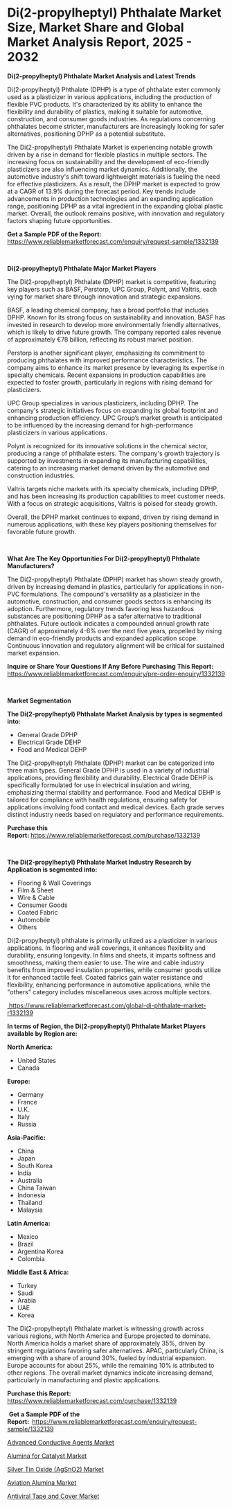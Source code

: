 <p><h1>Di(2-propylheptyl) Phthalate Market Size, Market Share and Global Market Analysis Report, 2025 - 2032</h1></p><p><strong>Di(2-propylheptyl) Phthalate Market Analysis and Latest Trends</strong></p>
<p><p>Di(2-propylheptyl) Phthalate (DPHP) is a type of phthalate ester commonly used as a plasticizer in various applications, including the production of flexible PVC products. It's characterized by its ability to enhance the flexibility and durability of plastics, making it suitable for automotive, construction, and consumer goods industries. As regulations concerning phthalates become stricter, manufacturers are increasingly looking for safer alternatives, positioning DPHP as a potential substitute.</p><p>The Di(2-propylheptyl) Phthalate Market is experiencing notable growth driven by a rise in demand for flexible plastics in multiple sectors. The increasing focus on sustainability and the development of eco-friendly plasticizers are also influencing market dynamics. Additionally, the automotive industry's shift toward lightweight materials is fueling the need for effective plasticizers. As a result, the DPHP market is expected to grow at a CAGR of 13.9% during the forecast period. Key trends include advancements in production technologies and an expanding application range, positioning DPHP as a vital ingredient in the expanding global plastic market. Overall, the outlook remains positive, with innovation and regulatory factors shaping future opportunities.</p></p>
<p><strong>Get a Sample PDF of the Report:&nbsp;</strong> <a href="https://www.reliablemarketforecast.com/enquiry/request-sample/1332139?utm_campaign=1134&utm_medium=2&utm_source=Github&utm_content=ia&utm_term=03042025&utm_id=di2-propylheptyl-phthalate">https://www.reliablemarketforecast.com/enquiry/request-sample/1332139</a></p>
<p>&nbsp;</p>
<p><strong>Di(2-propylheptyl) Phthalate Major Market Players</strong></p>
<p><p>The Di(2-propylheptyl) Phthalate (DPHP) market is competitive, featuring key players such as BASF, Perstorp, UPC Group, Polynt, and Valtris, each vying for market share through innovation and strategic expansions.</p><p>BASF, a leading chemical company, has a broad portfolio that includes DPHP. Known for its strong focus on sustainability and innovation, BASF has invested in research to develop more environmentally friendly alternatives, which is likely to drive future growth. The company reported sales revenue of approximately €78 billion, reflecting its robust market position.</p><p>Perstorp is another significant player, emphasizing its commitment to producing phthalates with improved performance characteristics. The company aims to enhance its market presence by leveraging its expertise in specialty chemicals. Recent expansions in production capabilities are expected to foster growth, particularly in regions with rising demand for plasticizers.</p><p>UPC Group specializes in various plasticizers, including DPHP. The company's strategic initiatives focus on expanding its global footprint and enhancing production efficiency. UPC Group’s market growth is anticipated to be influenced by the increasing demand for high-performance plasticizers in various applications.</p><p>Polynt is recognized for its innovative solutions in the chemical sector, producing a range of phthalate esters. The company's growth trajectory is supported by investments in expanding its manufacturing capabilities, catering to an increasing market demand driven by the automotive and construction industries.</p><p>Valtris targets niche markets with its specialty chemicals, including DPHP, and has been increasing its production capabilities to meet customer needs. With a focus on strategic acquisitions, Valtris is poised for steady growth.</p><p>Overall, the DPHP market continues to expand, driven by rising demand in numerous applications, with these key players positioning themselves for favorable future growth.</p></p>
<p>&nbsp;</p>
<p><strong>What Are The Key Opportunities For Di(2-propylheptyl) Phthalate Manufacturers?</strong></p>
<p><p>The Di(2-propylheptyl) Phthalate (DPHP) market has shown steady growth, driven by increasing demand in plastics, particularly for applications in non-PVC formulations. The compound's versatility as a plasticizer in the automotive, construction, and consumer goods sectors is enhancing its adoption. Furthermore, regulatory trends favoring less hazardous substances are positioning DPHP as a safer alternative to traditional phthalates. Future outlook indicates a compounded annual growth rate (CAGR) of approximately 4-6% over the next five years, propelled by rising demand in eco-friendly products and expanded application scope. Continuous innovation and regulatory alignment will be critical for sustained market expansion.</p></p>
<p><strong>Inquire or Share Your Questions If Any Before Purchasing This Report:</strong> <a href="https://www.reliablemarketforecast.com/enquiry/pre-order-enquiry/1332139?utm_campaign=1134&utm_medium=2&utm_source=Github&utm_content=ia&utm_term=03042025&utm_id=di2-propylheptyl-phthalate">https://www.reliablemarketforecast.com/enquiry/pre-order-enquiry/1332139</a></p>
<p>&nbsp;</p>
<p><strong>Market Segmentation</strong></p>
<p><strong>The Di(2-propylheptyl) Phthalate Market Analysis by types is segmented into:</strong></p>
<p><ul><li>General Grade DPHP</li><li>Electrical Grade DEHP</li><li>Food and Medical DEHP</li></ul></p>
<p><p>The Di(2-propylheptyl) Phthalate (DPHP) market can be categorized into three main types. General Grade DPHP is used in a variety of industrial applications, providing flexibility and durability. Electrical Grade DEHP is specifically formulated for use in electrical insulation and wiring, emphasizing thermal stability and performance. Food and Medical DEHP is tailored for compliance with health regulations, ensuring safety for applications involving food contact and medical devices. Each grade serves distinct industry needs based on regulatory and performance requirements.</p></p>
<p><strong>Purchase this Report:&nbsp;</strong><a href="https://www.reliablemarketforecast.com/purchase/1332139?utm_campaign=1134&utm_medium=2&utm_source=Github&utm_content=ia&utm_term=03042025&utm_id=di2-propylheptyl-phthalate">https://www.reliablemarketforecast.com/purchase/1332139</a></p>
<p>&nbsp;</p>
<p><strong>The Di(2-propylheptyl) Phthalate Market Industry Research by Application is segmented into:</strong></p>
<p><ul><li>Flooring & Wall Coverings</li><li>Film & Sheet</li><li>Wire & Cable</li><li>Consumer Goods</li><li>Coated Fabric</li><li>Automobile</li><li>Others</li></ul></p>
<p><p>Di(2-propylheptyl) phthalate is primarily utilized as a plasticizer in various applications. In flooring and wall coverings, it enhances flexibility and durability, ensuring longevity. In films and sheets, it imparts softness and smoothness, making them easier to use. The wire and cable industry benefits from improved insulation properties, while consumer goods utilize it for enhanced tactile feel. Coated fabrics gain water resistance and flexibility, enhancing performance in automotive applications, while the "others" category includes miscellaneous uses across multiple sectors.</p></p>
<p><a href="https://www.reliablemarketforecast.com/global-di-phthalate-market-r1332139?utm_campaign=1134&utm_medium=2&utm_source=Github&utm_content=ia&utm_term=03042025&utm_id=di2-propylheptyl-phthalate">&nbsp;https://www.reliablemarketforecast.com/global-di-phthalate-market-r1332139</a></p>
<p><strong>In terms of Region, the Di(2-propylheptyl) Phthalate Market Players available by Region are:</strong></p>
<p>
    <p> <strong> North America: </strong>
        <ul>
            <li>United States</li>
            <li>Canada</li>
        </ul>
        </p> 
    <p> <strong> Europe: </strong>
        <ul>
            <li>Germany</li>
            <li>France</li>
            <li>U.K.</li>
            <li>Italy</li>
            <li>Russia</li>
        </ul>
        </p> 
    <p> <strong> Asia-Pacific: </strong>
        <ul>
            <li>China</li>
            <li>Japan</li>
            <li>South Korea</li>
            <li>India</li>
            <li>Australia</li>
            <li>China Taiwan</li>
            <li>Indonesia</li>
            <li>Thailand</li>
            <li>Malaysia</li>
        </ul>
        </p> 
    <p> <strong> Latin America: </strong>
        <ul>
            <li>Mexico</li>
            <li>Brazil</li>
            <li>Argentina Korea</li>
            <li>Colombia</li>
        </ul>
        </p> 
    <p> <strong> Middle East & Africa: </strong>
        <ul>
            <li>Turkey</li>
            <li>Saudi</li>
            <li>Arabia</li>
            <li>UAE</li>
            <li>Korea</li>
        </ul>
    </p>
    </p>
<p><p>The Di(2-propylheptyl) Phthalate market is witnessing growth across various regions, with North America and Europe projected to dominate. North America holds a market share of approximately 35%, driven by stringent regulations favoring safer alternatives. APAC, particularly China, is emerging with a share of around 30%, fueled by industrial expansion. Europe accounts for about 25%, while the remaining 10% is attributed to other regions. The overall market dynamics indicate increasing demand, particularly in manufacturing and plastic applications.</p></p>
<p><strong>Purchase this Report: </strong><a href="https://www.reliablemarketforecast.com/purchase/1332139?utm_campaign=1134&utm_medium=2&utm_source=Github&utm_content=ia&utm_term=03042025&utm_id=di2-propylheptyl-phthalate">https://www.reliablemarketforecast.com/purchase/1332139</a></p>
<p>&nbsp;<strong>Get a Sample PDF of the Report:&nbsp;&nbsp;</strong><a href="https://www.reliablemarketforecast.com/enquiry/request-sample/1332139?utm_campaign=1134&utm_medium=2&utm_source=Github&utm_content=ia&utm_term=03042025&utm_id=di2-propylheptyl-phthalate">https://www.reliablemarketforecast.com/enquiry/request-sample/1332139</a></p>
<p><strong></strong></p>
<p><p><a href="https://github.com/donnypolan/Market-Research-Report-List-1/blob/main/advanced-conductive-agents-market.md?utm_campaign=1134&utm_medium=2&utm_source=Github&utm_content=ia&utm_term=03042025&utm_id=di2-propylheptyl-phthalate">Advanced Conductive Agents Market</a></p><p><a href="https://github.com/ujanoandryvw/Market-Research-Report-List-1/blob/main/alumina-for-catalyst-market.md?utm_campaign=1134&utm_medium=2&utm_source=Github&utm_content=ia&utm_term=03042025&utm_id=di2-propylheptyl-phthalate">Alumina for Catalyst Market</a></p><p><a href="https://github.com/hoganemken50/Market-Research-Report-List-1/blob/main/silver-tin-oxide-agsno2-market.md?utm_campaign=1134&utm_medium=2&utm_source=Github&utm_content=ia&utm_term=03042025&utm_id=di2-propylheptyl-phthalate">Silver Tin Oxide (AgSnO2) Market</a></p><p><a href="https://github.com/zemonarutaep/Market-Research-Report-List-1/blob/main/aviation-alumina-market.md?utm_campaign=1134&utm_medium=2&utm_source=Github&utm_content=ia&utm_term=03042025&utm_id=di2-propylheptyl-phthalate">Aviation Alumina Market</a></p><p><a href="https://github.com/buluckcapps2/Market-Research-Report-List-1/blob/main/antiviral-tape-and-cover-market.md?utm_campaign=1134&utm_medium=2&utm_source=Github&utm_content=ia&utm_term=03042025&utm_id=di2-propylheptyl-phthalate">Antiviral Tape and Cover Market</a></p></p>